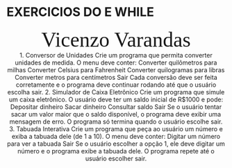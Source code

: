 # EXERCICIOS DO E WHILE
<div align = "center">
<font size =12 face = "Cooper Black">Vicenzo Varandas</font>
<div align = "center">
 1. Conversor de Unidades
Crie um programa que permita converter unidades de medida. O menu deve conter:
Converter quilômetros para milhas
Converter Celsius para Fahrenheit
Converter quilogramas para libras
Converter metros para centímetros
Sair
Cada conversão deve ser feita corretamente e o programa deve continuar rodando até que o usuário escolha sair.
2. Simulador de Caixa Eletrônico
Crie um programa que simule um caixa eletrônico. O usuário deve ter um saldo inicial de R$1000 e pode:
Depositar dinheiro
Sacar dinheiro
Consultar saldo
Sair
Se o usuário tentar sacar um valor maior que o saldo disponível, o programa deve exibir uma mensagem de erro.
O programa só termina quando o usuário escolhe sair.
3. Tabuada Interativa
Crie um programa que peça ao usuário um número e exiba a tabuada dele (de 1 a 10).
O menu deve conter:
Digitar um número para ver a tabuada
Sair
Se o usuário escolher a opção 1, ele deve digitar um número e o programa exibe a tabuada dele. O programa repete até o usuário escolher sair.

